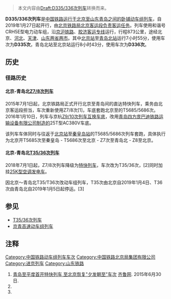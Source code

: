 > 本文内容由[Draft:D335/336次列车](https://zh.wikipedia.org/wiki/Draft:D335/336次列车)转换而来。


**D335/336次列车**是[中国铁路运行于](../Page/中国铁路总公司.md "wikilink")[北京至](https://zh.wikipedia.org/wiki/北京 "wikilink")[山东](https://zh.wikipedia.org/wiki/山东 "wikilink")[青岛之间的](https://zh.wikipedia.org/wiki/青岛 "wikilink")[卧铺动车组列车](../Page/卧铺动车组列车.md "wikilink")，自2019年1月27日起开行，由[北京铁路局北京客运段负责客运任务](https://zh.wikipedia.org/wiki/北京铁路局 "wikilink")。列车使用和谐号CRH5E型电力动车组，沿[京沪铁路](../Page/京沪铁路.md "wikilink")、[胶济客运专线](../Page/胶济客运专线.md "wikilink")运行，行程873公里，途经北京、[河北](https://zh.wikipedia.org/wiki/河北 "wikilink")、[天津](https://zh.wikipedia.org/wiki/天津 "wikilink")、[山东两省两市](https://zh.wikipedia.org/wiki/山东 "wikilink")。其中[北京站](../Page/北京站.md "wikilink")至[青岛北站](../Page/青岛北站.md "wikilink")运行7小时55分，使用车次为**D335次**，青岛北站至北京站运行8小时43分，使用车次为**D336次**。

## 历史

### 径路历史

#### 北京-青岛北[Z7/8次列车](https://zh.wikipedia.org/wiki/Z7/8次列车 "wikilink")

2015年7月1日起，北京铁路局正式开行北京至青岛间的直达特快列车，乘务由北京客运段担当，车次重新使用Z7/8次\[1\]，车底套跑北京至的T5685/5686次。2016年1月10日，列车与京杭[Z9/10次列车互换车底](https://zh.wikipedia.org/wiki/Z9/10次列车 "wikilink")，改用[青岛四方庞巴迪铁路运输设备有限公司制造的](https://zh.wikipedia.org/wiki/青岛四方庞巴迪铁路运输设备有限公司 "wikilink")25T型AC380V车底。

该列车车体同时与往返于[北京站](../Page/北京站.md "wikilink")至[秦皇岛站](../Page/秦皇岛站.md "wikilink")的T5685/5686次列车套跑，具体执行为北京开T5685次至秦皇岛 - T5686次至北京 - Z7次至青岛北 - Z8至北京。

#### 北京-青岛北[T35/36次列车](https://zh.wikipedia.org/wiki/T35/36次列车 "wikilink")

2018年7月1日起，Z7/8次列车降级为[特快列车](../Page/特快列车.md "wikilink")，车次改为T35/36次，\[2\]同时加挂[25K型空调发电车](../Page/中国铁路25K型客车.md "wikilink")。

因北京～青岛北T35/T36次改动车组列车，T35次由北京自2019年1月4日、T36次由青岛北自2019年1月5日起停运。\[3\]

## 参见

  - [T35/36次列车](https://zh.wikipedia.org/wiki/T35/36次列车 "wikilink")
  - [京青高速动车组列车](../Page/京青高速动车组列车.md "wikilink")

## 注释

[Category:中国铁路动车组列车车次](https://zh.wikipedia.org/wiki/Category:中国铁路动车组列车车次 "wikilink") [Category:中国铁路北京局集团有限公司](https://zh.wikipedia.org/wiki/Category:中国铁路北京局集团有限公司 "wikilink") [Category:进京列车](https://zh.wikipedia.org/wiki/Category:进京列车 "wikilink") [Category:山东铁路](https://zh.wikipedia.org/wiki/Category:山东铁路 "wikilink")

1.  [青岛至平度首开特快列车 至北京恢复"夕发朝至"车次](http://qingdao.iqilu.com/qdminsheng/2015/0630/2466185.shtml) [齐鲁网](https://zh.wikipedia.org/wiki/齐鲁网 "wikilink"). 2015年6月30日.
2.
3.